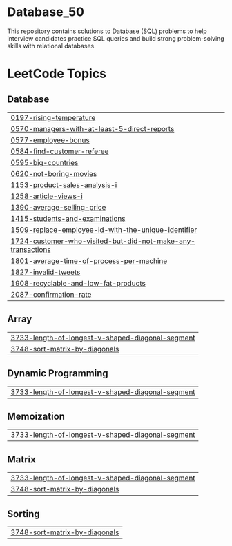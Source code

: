 # Database_50
This repository contains solutions to Database (SQL) problems to help  interview candidates practice SQL queries and build strong problem-solving skills with relational databases.

<!---LeetCode Topics Start-->
# LeetCode Topics
## Database
|  |
| ------- |
| [0197-rising-temperature](https://github.com/Sumit19dhama/Database_50/tree/master/0197-rising-temperature) |
| [0570-managers-with-at-least-5-direct-reports](https://github.com/Sumit19dhama/Database_50/tree/master/0570-managers-with-at-least-5-direct-reports) |
| [0577-employee-bonus](https://github.com/Sumit19dhama/Database_50/tree/master/0577-employee-bonus) |
| [0584-find-customer-referee](https://github.com/Sumit19dhama/Database_50/tree/master/0584-find-customer-referee) |
| [0595-big-countries](https://github.com/Sumit19dhama/Database_50/tree/master/0595-big-countries) |
| [0620-not-boring-movies](https://github.com/Sumit19dhama/Database_50/tree/master/0620-not-boring-movies) |
| [1153-product-sales-analysis-i](https://github.com/Sumit19dhama/Database_50/tree/master/1153-product-sales-analysis-i) |
| [1258-article-views-i](https://github.com/Sumit19dhama/Database_50/tree/master/1258-article-views-i) |
| [1390-average-selling-price](https://github.com/Sumit19dhama/Database_50/tree/master/1390-average-selling-price) |
| [1415-students-and-examinations](https://github.com/Sumit19dhama/Database_50/tree/master/1415-students-and-examinations) |
| [1509-replace-employee-id-with-the-unique-identifier](https://github.com/Sumit19dhama/Database_50/tree/master/1509-replace-employee-id-with-the-unique-identifier) |
| [1724-customer-who-visited-but-did-not-make-any-transactions](https://github.com/Sumit19dhama/Database_50/tree/master/1724-customer-who-visited-but-did-not-make-any-transactions) |
| [1801-average-time-of-process-per-machine](https://github.com/Sumit19dhama/Database_50/tree/master/1801-average-time-of-process-per-machine) |
| [1827-invalid-tweets](https://github.com/Sumit19dhama/Database_50/tree/master/1827-invalid-tweets) |
| [1908-recyclable-and-low-fat-products](https://github.com/Sumit19dhama/Database_50/tree/master/1908-recyclable-and-low-fat-products) |
| [2087-confirmation-rate](https://github.com/Sumit19dhama/Database_50/tree/master/2087-confirmation-rate) |
## Array
|  |
| ------- |
| [3733-length-of-longest-v-shaped-diagonal-segment](https://github.com/Sumit19dhama/Database_50/tree/master/3733-length-of-longest-v-shaped-diagonal-segment) |
| [3748-sort-matrix-by-diagonals](https://github.com/Sumit19dhama/Database_50/tree/master/3748-sort-matrix-by-diagonals) |
## Dynamic Programming
|  |
| ------- |
| [3733-length-of-longest-v-shaped-diagonal-segment](https://github.com/Sumit19dhama/Database_50/tree/master/3733-length-of-longest-v-shaped-diagonal-segment) |
## Memoization
|  |
| ------- |
| [3733-length-of-longest-v-shaped-diagonal-segment](https://github.com/Sumit19dhama/Database_50/tree/master/3733-length-of-longest-v-shaped-diagonal-segment) |
## Matrix
|  |
| ------- |
| [3733-length-of-longest-v-shaped-diagonal-segment](https://github.com/Sumit19dhama/Database_50/tree/master/3733-length-of-longest-v-shaped-diagonal-segment) |
| [3748-sort-matrix-by-diagonals](https://github.com/Sumit19dhama/Database_50/tree/master/3748-sort-matrix-by-diagonals) |
## Sorting
|  |
| ------- |
| [3748-sort-matrix-by-diagonals](https://github.com/Sumit19dhama/Database_50/tree/master/3748-sort-matrix-by-diagonals) |
<!---LeetCode Topics End-->